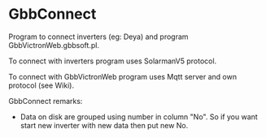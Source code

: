 # GbbConnect

Program to connect inverters (eg: Deya) and program GbbVictronWeb.gbbsoft.pl.

To connect with inverters program uses SolarmanV5 protocol.

To connect with GbbVictronWeb program uses Mqtt server and own protocol (see Wiki).

GbbConnect remarks:
- Data on disk are grouped using number in column "No". So if you want start new inverter with new data then put new No.
